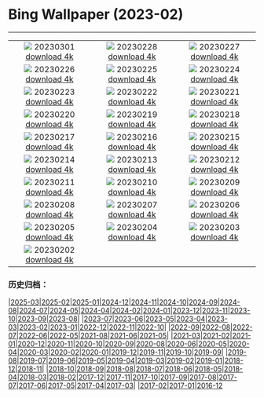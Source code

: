 # Bing Wallpaper (2023-02)
**************
| | | |
| :----: | :----: | :----: |
| ![](https://www.bing.com/th?id=OHR.AtraniAmalfi_EN-CA6105901183_1920x1080.jpg) 20230301 [download 4k](https://www.bing.com/th?id=OHR.AtraniAmalfi_EN-CA6105901183_UHD.jpg) | ![](https://www.bing.com/th?id=OHR.PolarBearFrost_EN-CA5779985371_1920x1080.jpg) 20230228 [download 4k](https://www.bing.com/th?id=OHR.PolarBearFrost_EN-CA5779985371_UHD.jpg) | ![](https://www.bing.com/th?id=OHR.CanopyPeru_EN-CA5502838718_1920x1080.jpg) 20230227 [download 4k](https://www.bing.com/th?id=OHR.CanopyPeru_EN-CA5502838718_UHD.jpg) |
| ![](https://www.bing.com/th?id=OHR.BryceAnniv_EN-CA5218484569_1920x1080.jpg) 20230226 [download 4k](https://www.bing.com/th?id=OHR.BryceAnniv_EN-CA5218484569_UHD.jpg) | ![](https://www.bing.com/th?id=OHR.RichmondParkDuck_EN-CA4912515800_1920x1080.jpg) 20230225 [download 4k](https://www.bing.com/th?id=OHR.RichmondParkDuck_EN-CA4912515800_UHD.jpg) | ![](https://www.bing.com/th?id=OHR.ParisWinter_EN-CA5215777755_1920x1080.jpg) 20230224 [download 4k](https://www.bing.com/th?id=OHR.ParisWinter_EN-CA5215777755_UHD.jpg) |
| ![](https://www.bing.com/th?id=OHR.FosterCoveredBridge_EN-CA4173074432_1920x1080.jpg) 20230223 [download 4k](https://www.bing.com/th?id=OHR.FosterCoveredBridge_EN-CA4173074432_UHD.jpg) | ![](https://www.bing.com/th?id=OHR.MardiGrasNOLA_EN-CA5086557420_1920x1080.jpg) 20230222 [download 4k](https://www.bing.com/th?id=OHR.MardiGrasNOLA_EN-CA5086557420_UHD.jpg) | ![](https://www.bing.com/th?id=OHR.GB25Anni_EN-CA5188326397_1920x1080.jpg) 20230221 [download 4k](https://www.bing.com/th?id=OHR.GB25Anni_EN-CA5188326397_UHD.jpg) |
| ![](https://www.bing.com/th?id=OHR.MauiWhale_EN-CA4882579775_1920x1080.jpg) 20230220 [download 4k](https://www.bing.com/th?id=OHR.MauiWhale_EN-CA4882579775_UHD.jpg) | ![](https://www.bing.com/th?id=OHR.EbenIceCave_EN-CA4758595812_1920x1080.jpg) 20230219 [download 4k](https://www.bing.com/th?id=OHR.EbenIceCave_EN-CA4758595812_UHD.jpg) | ![](https://www.bing.com/th?id=OHR.BirdcountAllen_EN-CA4618092239_1920x1080.jpg) 20230218 [download 4k](https://www.bing.com/th?id=OHR.BirdcountAllen_EN-CA4618092239_UHD.jpg) |
| ![](https://www.bing.com/th?id=OHR.FireFallYosemite_EN-CA4503680025_1920x1080.jpg) 20230217 [download 4k](https://www.bing.com/th?id=OHR.FireFallYosemite_EN-CA4503680025_UHD.jpg) | ![](https://www.bing.com/th?id=OHR.HippoDayChobe_EN-CA4302114042_1920x1080.jpg) 20230216 [download 4k](https://www.bing.com/th?id=OHR.HippoDayChobe_EN-CA4302114042_UHD.jpg) | ![](https://www.bing.com/th?id=OHR.OtaruIgloo_EN-CA4173506680_1920x1080.jpg) 20230215 [download 4k](https://www.bing.com/th?id=OHR.OtaruIgloo_EN-CA4173506680_UHD.jpg) |
| ![](https://www.bing.com/th?id=OHR.MoonValley_EN-CA3945889002_1920x1080.jpg) 20230214 [download 4k](https://www.bing.com/th?id=OHR.MoonValley_EN-CA3945889002_UHD.jpg) | ![](https://www.bing.com/th?id=OHR.BoobyDarwinDay_EN-CA1916494656_1920x1080.jpg) 20230213 [download 4k](https://www.bing.com/th?id=OHR.BoobyDarwinDay_EN-CA1916494656_UHD.jpg) | ![](https://www.bing.com/th?id=OHR.DarkSkiesDV_EN-CA3629612791_1920x1080.jpg) 20230212 [download 4k](https://www.bing.com/th?id=OHR.DarkSkiesDV_EN-CA3629612791_UHD.jpg) |
| ![](https://www.bing.com/th?id=OHR.EpidaurusGreece_EN-CA2118667757_1920x1080.jpg) 20230211 [download 4k](https://www.bing.com/th?id=OHR.EpidaurusGreece_EN-CA2118667757_UHD.jpg) | ![](https://www.bing.com/th?id=OHR.LowerAntelopeAZ_EN-CA5366412055_1920x1080.jpg) 20230210 [download 4k](https://www.bing.com/th?id=OHR.LowerAntelopeAZ_EN-CA5366412055_UHD.jpg) | ![](https://www.bing.com/th?id=OHR.NorwayRestArea_EN-CA5421356712_1920x1080.jpg) 20230209 [download 4k](https://www.bing.com/th?id=OHR.NorwayRestArea_EN-CA5421356712_UHD.jpg) |
| ![](https://www.bing.com/th?id=OHR.MedievalLabro_EN-CA5476476740_1920x1080.jpg) 20230208 [download 4k](https://www.bing.com/th?id=OHR.MedievalLabro_EN-CA5476476740_UHD.jpg) | ![](https://www.bing.com/th?id=OHR.WaitangiFjordlandNP_EN-CA5551542640_1920x1080.jpg) 20230207 [download 4k](https://www.bing.com/th?id=OHR.WaitangiFjordlandNP_EN-CA5551542640_UHD.jpg) | ![](https://www.bing.com/th?id=OHR.MonarchPismo_EN-CA5620245798_1920x1080.jpg) 20230206 [download 4k](https://www.bing.com/th?id=OHR.MonarchPismo_EN-CA5620245798_UHD.jpg) |
| ![](https://www.bing.com/th?id=OHR.FeldbergSchnee_EN-CA5679141661_1920x1080.jpg) 20230205 [download 4k](https://www.bing.com/th?id=OHR.FeldbergSchnee_EN-CA5679141661_UHD.jpg) | ![](https://www.bing.com/th?id=OHR.QuebecFrontenac_EN-CA5730713745_1920x1080.jpg) 20230204 [download 4k](https://www.bing.com/th?id=OHR.QuebecFrontenac_EN-CA5730713745_UHD.jpg) | ![](https://www.bing.com/th?id=OHR.GroundhogThree_EN-CA5776120461_1920x1080.jpg) 20230203 [download 4k](https://www.bing.com/th?id=OHR.GroundhogThree_EN-CA5776120461_UHD.jpg) |
| ![](https://www.bing.com/th?id=OHR.SunriseCastle_EN-CA5828523606_1920x1080.jpg) 20230202 [download 4k](https://www.bing.com/th?id=OHR.SunriseCastle_EN-CA5828523606_UHD.jpg) |  |  |

### 历史归档：

|[2025-03](bing/2025-03/2025-03.md)|[2025-02](bing/2025-02/2025-02.md)|[2025-01](bing/2025-01/2025-01.md)|[2024-12](bing/2024-12/2024-12.md)|[2024-11](bing/2024-11/2024-11.md)|[2024-10](bing/2024-10/2024-10.md)|[2024-09](bing/2024-09/2024-09.md)|[2024-08](bing/2024-08/2024-08.md)|[2024-07](bing/2024-07/2024-07.md)|[2024-05](bing/2024-05/2024-05.md)|[2024-04](bing/2024-04/2024-04.md)|[2024-02](bing/2024-02/2024-02.md)|[2024-01](bing/2024-01/2024-01.md)|[2023-12](bing/2023-12/2023-12.md)|[2023-11](bing/2023-11/2023-11.md)|[2023-10](bing/2023-10/2023-10.md)|[2023-09](bing/2023-09/2023-09.md)|[2023-08](bing/2023-08/2023-08.md)|
|[2023-07](bing/2023-07/2023-07.md)|[2023-06](bing/2023-06/2023-06.md)|[2023-05](bing/2023-05/2023-05.md)|[2023-04](bing/2023-04/2023-04.md)|[2023-03](bing/2023-03/2023-03.md)|[2023-02](bing/2023-02/2023-02.md)|[2023-01](bing/2023-01/2023-01.md)|[2022-12](bing/2022-12/2022-12.md)|[2022-11](bing/2022-11/2022-11.md)|[2022-10](bing/2022-10/2022-10.md)|
|[2022-09](bing/2022-09/2022-09.md)|[2022-08](bing/2022-08/2022-08.md)|[2022-07](bing/2022-07/2022-07.md)|[2022-06](bing/2022-06/2022-06.md)|[2022-05](bing/2022-05/2022-05.md)|[2021-08](bing/2021-08/2021-08.md)|[2021-06](bing/2021-06/2021-06.md)|[2021-05](bing/2021-05/2021-05.md)|
|[2021-03](bing/2021-03/2021-03.md)|[2021-02](bing/2021-02/2021-02.md)|[2021-01](bing/2021-01/2021-01.md)|[2020-12](bing/2020-12/2020-12.md)|[2020-11](bing/2020-11/2020-11.md)|[2020-10](bing/2020-10/2020-10.md)|[2020-09](bing/2020-09/2020-09.md)|[2020-08](bing/2020-08/2020-08.md)|[2020-06](bing/2020-06/2020-06.md)|[2020-05](bing/2020-05/2020-05.md)|[2020-04](bing/2020-04/2020-04.md)|[2020-03](bing/2020-03/2020-03.md)|[2020-02](bing/2020-02/2020-02.md)|[2020-01](bing/2020-01/2020-01.md)|[2019-12](bing/2019-12/2019-12.md)|[2019-11](bing/2019-11/2019-11.md)|[2019-10](bing/2019-10/2019-10.md)|[2019-09](bing/2019-09/2019-09.md)|
|[2019-08](bing/2019-08/2019-08.md)|[2019-07](bing/2019-07/2019-07.md)|[2019-06](bing/2019-06/2019-06.md)|[2019-05](bing/2019-05/2019-05.md)|[2019-04](bing/2019-04/2019-04.md)|[2019-03](bing/2019-03/2019-03.md)|[2019-02](bing/2019-02/2019-02.md)|[2019-01](bing/2019-01/2019-01.md)|[2018-12](bing/2018-12/2018-12.md)|[2018-11](bing/2018-11/2018-11.md)|
|[2018-10](bing/2018-10/2018-10.md)|[2018-09](bing/2018-09/2018-09.md)|[2018-08](bing/2018-08/2018-08.md)|[2018-07](bing/2018-07/2018-07.md)|[2018-06](bing/2018-06/2018-06.md)|[2018-05](bing/2018-05/2018-05.md)|[2018-04](bing/2018-04/2018-04.md)|[2018-03](bing/2018-03/2018-03.md)|[2018-02](bing/2018-02/2018-02.md)|[2017-12](bing/2017-12/2017-12.md)|[2017-11](bing/2017-11/2017-11.md)|[2017-10](bing/2017-10/2017-10.md)|[2017-09](bing/2017-09/2017-09.md)|[2017-08](bing/2017-08/2017-08.md)|[2017-07](bing/2017-07/2017-07.md)|[2017-06](bing/2017-06/2017-06.md)|[2017-05](bing/2017-05/2017-05.md)|[2017-04](bing/2017-04/2017-04.md)|[2017-03](bing/2017-03/2017-03.md)|
|[2017-02](bing/2017-02/2017-02.md)|[2017-01](bing/2017-01/2017-01.md)|[2016-12](bing/2016-12/2016-12.md)